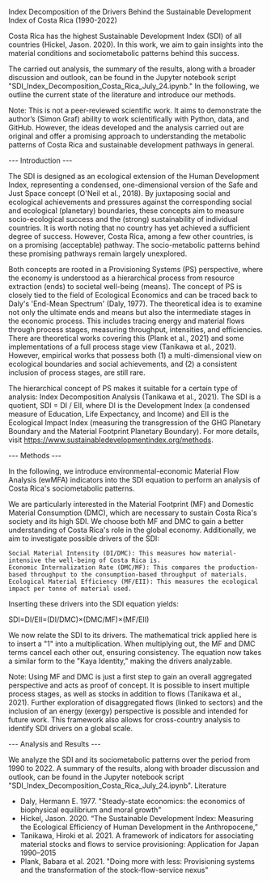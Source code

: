 Index Decomposition of the Drivers Behind the Sustainable Development Index of Costa Rica (1990-2022)

Costa Rica has the highest Sustainable Development Index (SDI) of all countries (Hickel, Jason. 2020). In this work, we aim to gain insights into the material conditions and sociometabolic patterns behind this success. 

The carried out analysis, the summary of the results, along with a broader discussion and outlook, can be found in the Jupyter notebook script "SDI_Index_Decomposition_Costa_Rica_July_24.ipynb." In the following, we outline the current state of the literature and introduce our methods.

Note: This is not a peer-reviewed scientific work. It aims to demonstrate the author’s (Simon Graf) ability to work scientifically with Python, data, and GitHub. However, the ideas developed and the analysis carried out are original and offer a promising approach to understanding the metabolic patterns of Costa Rica and sustainable development pathways in general.

--- Introduction ---

The SDI is designed as an ecological extension of the Human Development Index, representing a condensed, one-dimensional version of the Safe and Just Space concept (O'Neil et al., 2018). By juxtaposing social and ecological achievements and pressures against the corresponding social and ecological (planetary) boundaries, these concepts aim to measure socio-ecological success and the (strong) sustainability of individual countries. It is worth noting that no country has yet achieved a sufficient degree of success. However, Costa Rica, among a few other countries, is on a promising (acceptable) pathway. The socio-metabolic patterns behind these promising pathways remain largely unexplored.

Both concepts are rooted in a Provisioning Systems (PS) perspective, where the economy is understood as a hierarchical process from resource extraction (ends) to societal well-being (means). The concept of PS is closely tied to the field of Ecological Economics and can be traced back to Daly's 'End-Mean Spectrum' (Daly, 1977). The theoretical idea is to examine not only the ultimate ends and means but also the intermediate stages in the economic process. This includes tracing energy and material flows through process stages, measuring throughput, intensities, and efficiencies. There are theoretical works covering this (Plank et al., 2021) and some implementations of a full process stage view (Tanikawa et al., 2021). However, empirical works that possess both (1) a multi-dimensional view on ecological boundaries and social achievements, and (2) a consistent inclusion of process stages, are still rare.

The hierarchical concept of PS makes it suitable for a certain type of analysis: Index Decomposition Analysis (Tanikawa et al., 2021). The SDI is a quotient, SDI = DI / EII, where DI is the Development Index (a condensed measure of Education, Life Expectancy, and Income) and EII is the Ecological Impact Index (measuring the transgression of the GHG Planetary Boundary and the Material Footprint Planetary Boundary). For more details, visit https://www.sustainabledevelopmentindex.org/methods.

--- Methods ---

In the following, we introduce environmental-economic Material Flow Analysis (ewMFA) indicators into the SDI equation to perform an analysis of Costa Rica's sociometabolic patterns.

We are particularly interested in the Material Footprint (MF) and Domestic Material Consumption (DMC), which are necessary to sustain Costa Rica's society and its high SDI. We choose both MF and DMC to gain a better understanding of Costa Rica's role in the global economy. Additionally, we aim to investigate possible drivers of the SDI:

    Social Material Intensity (DI/DMC): This measures how material-intensive the well-being of Costa Rica is.
    Economic Internalization Rate (DMC/MF): This compares the production-based throughput to the consumption-based throughput of materials.
    Ecological Material Efficiency (MF/EII): This measures the ecological impact per tonne of material used.

Inserting these drivers into the SDI equation yields:

SDI=DI/EII=(DI/DMC)×(DMC/MF)×(MF/EII)

We now relate the SDI to its drivers. The mathematical trick applied here is to insert a "1" into a multiplication. When multiplying out, the MF and DMC terms cancel each other out, ensuring consistency. The equation now takes a similar form to the "Kaya Identity," making the drivers analyzable.

Note: Using MF and DMC is just a first step to gain an overall aggregated perspective and acts as proof of concept. It is possible to insert multiple process stages, as well as stocks in addition to flows (Tanikawa et al., 2021). Further exploration of disaggregated flows (linked to sectors) and the inclusion of an energy (exergy) perspective is possible and intended for future work. This framework also allows for cross-country analysis to identify SDI drivers on a global scale.

--- Analysis and Results ---

We analyze the SDI and its sociometabolic patterns over the period from 1990 to 2022. A summary of the results, along with broader discussion and outlook, can be found in the Jupyter notebook script "SDI_Index_Decomposition_Costa_Rica_July_24.ipynb".
Literature

- Daly, Hermann E. 1977. "Steady-state economics: the economics of biophysical equilibrium and moral growth"
- Hickel, Jason. 2020. “The Sustainable Development Index: Measuring the Ecological Efficiency of Human Development in the Anthropocene,”
- Tanikawa, Hiroki et al. 2021. A framework of indicators for associating material stocks and flows to service provisioning: Application for     Japan 1990–2015
- Plank, Babara et al. 2021. "Doing more with less: Provisioning systems and the transformation of the stock-flow-service nexus"
